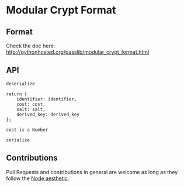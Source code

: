Modular Crypt Format
====================

Format
------

Check the doc here: http://pythonhosted.org/passlib/modular_crypt_format.html

API
---

    deserialize

    return {
        identifier: identifier,
        cost: cost,
        salt: salt,
        derived_key: derived_key
    };

    cost is a Number

    serialize

Contributions
-------------

Pull Requests and contributions in general are welcome as long as they follow
the [Node aesthetic].

[Node aesthetic]: http://substack.net/node_aesthetic
